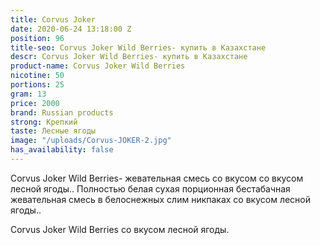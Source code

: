 ```yaml
---
title: Corvus Joker
date: 2020-06-24 13:18:00 Z
position: 96
title-seo: Corvus Joker Wild Berries- купить в Казахстане
descr: Corvus Joker Wild Berries- купить в Казахстане
product-name: Corvus Joker Wild Berries
nicotine: 50
portions: 25
gram: 13
price: 2000
brand: Russian products
strong: Крепкий
taste: Лесные ягоды
image: "/uploads/Corvus-JOKER-2.jpg"
has_availability: false
---
```


Corvus Joker Wild Berries- жевательная смесь со вкусом со вкусом лесной ягоды.. Полностью белая сухая порционная бестабачная жевательная смесь в белоснежных слим никпаках  со вкусом лесной ягоды..

Corvus Joker Wild Berries со вкусом лесной ягоды.

